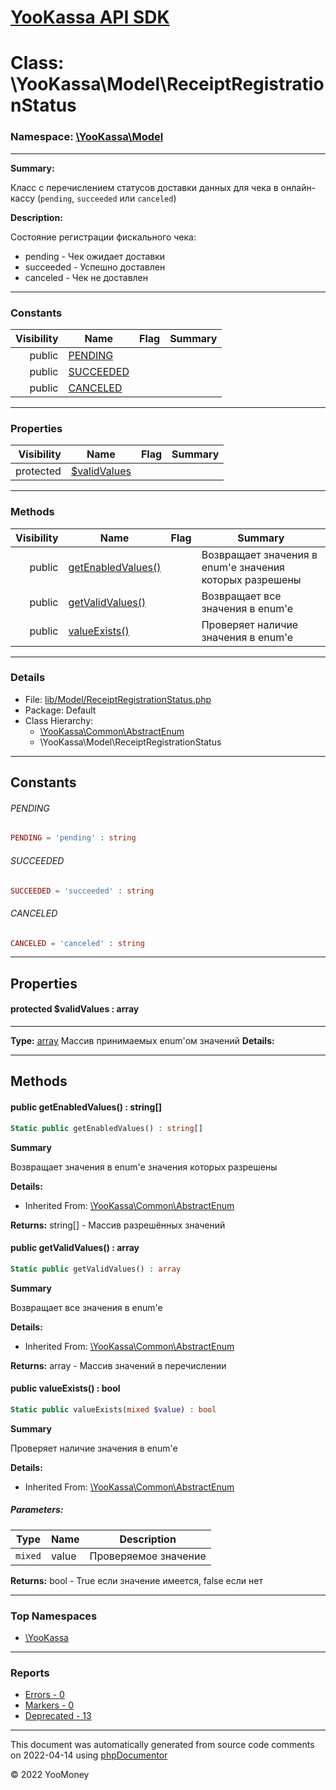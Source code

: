 # [YooKassa API SDK](../home.md)

# Class: \YooKassa\Model\ReceiptRegistrationStatus
### Namespace: [\YooKassa\Model](../namespaces/yookassa-model.md)
---
**Summary:**

Класс с перечислением статусов доставки данных для чека в онлайн-кассу (`pending`, `succeeded` или `canceled`)

**Description:**

Состояние регистрации фискального чека:
<ul>
<li>pending - Чек ожидает доставки</li>
<li>succeeded - Успешно доставлен</li>
<li>canceled - Чек не доставлен</li>
</ul>

---
### Constants
| Visibility | Name | Flag | Summary |
| ----------:| ---- | ---- | ------- |
| public | [PENDING](../classes/YooKassa-Model-ReceiptRegistrationStatus.md#constant_PENDING) |  |  |
| public | [SUCCEEDED](../classes/YooKassa-Model-ReceiptRegistrationStatus.md#constant_SUCCEEDED) |  |  |
| public | [CANCELED](../classes/YooKassa-Model-ReceiptRegistrationStatus.md#constant_CANCELED) |  |  |

---
### Properties
| Visibility | Name | Flag | Summary |
| ----------:| ---- | ---- | ------- |
| protected | [$validValues](../classes/YooKassa-Model-ReceiptRegistrationStatus.md#property_validValues) |  |  |

---
### Methods
| Visibility | Name | Flag | Summary |
| ----------:| ---- | ---- | ------- |
| public | [getEnabledValues()](../classes/YooKassa-Common-AbstractEnum.md#method_getEnabledValues) |  | Возвращает значения в enum'е значения которых разрешены |
| public | [getValidValues()](../classes/YooKassa-Common-AbstractEnum.md#method_getValidValues) |  | Возвращает все значения в enum'e |
| public | [valueExists()](../classes/YooKassa-Common-AbstractEnum.md#method_valueExists) |  | Проверяет наличие значения в enum'e |

---
### Details
* File: [lib/Model/ReceiptRegistrationStatus.php](../../lib/Model/ReceiptRegistrationStatus.php)
* Package: Default
* Class Hierarchy: 
  * [\YooKassa\Common\AbstractEnum](../classes/YooKassa-Common-AbstractEnum.md)
  * \YooKassa\Model\ReceiptRegistrationStatus

---
## Constants
<a name="constant_PENDING" class="anchor"></a>
###### PENDING
```php
PENDING = 'pending' : string
```


<a name="constant_SUCCEEDED" class="anchor"></a>
###### SUCCEEDED
```php
SUCCEEDED = 'succeeded' : string
```


<a name="constant_CANCELED" class="anchor"></a>
###### CANCELED
```php
CANCELED = 'canceled' : string
```



---
## Properties
<a name="property_validValues"></a>
#### protected $validValues : array
---
**Type:** <a href="../array"><abbr title="array">array</abbr></a>
Массив принимаемых enum&#039;ом значений
**Details:**



---
## Methods
<a name="method_getEnabledValues" class="anchor"></a>
#### public getEnabledValues() : string[]

```php
Static public getEnabledValues() : string[]
```

**Summary**

Возвращает значения в enum'е значения которых разрешены

**Details:**
* Inherited From: [\YooKassa\Common\AbstractEnum](../classes/YooKassa-Common-AbstractEnum.md)

**Returns:** string[] - Массив разрешённых значений


<a name="method_getValidValues" class="anchor"></a>
#### public getValidValues() : array

```php
Static public getValidValues() : array
```

**Summary**

Возвращает все значения в enum'e

**Details:**
* Inherited From: [\YooKassa\Common\AbstractEnum](../classes/YooKassa-Common-AbstractEnum.md)

**Returns:** array - Массив значений в перечислении


<a name="method_valueExists" class="anchor"></a>
#### public valueExists() : bool

```php
Static public valueExists(mixed $value) : bool
```

**Summary**

Проверяет наличие значения в enum'e

**Details:**
* Inherited From: [\YooKassa\Common\AbstractEnum](../classes/YooKassa-Common-AbstractEnum.md)

##### Parameters:
| Type | Name | Description |
| ---- | ---- | ----------- |
| <code lang="php">mixed</code> | value  | Проверяемое значение |

**Returns:** bool - True если значение имеется, false если нет



---

### Top Namespaces

* [\YooKassa](../namespaces/yookassa.md)

---

### Reports
* [Errors - 0](../reports/errors.md)
* [Markers - 0](../reports/markers.md)
* [Deprecated - 13](../reports/deprecated.md)

---

This document was automatically generated from source code comments on 2022-04-14 using [phpDocumentor](http://www.phpdoc.org/)

&copy; 2022 YooMoney